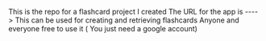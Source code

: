 This is the repo for a flashcard project I created
The URL for the app is ----> 
This can be used for creating and retrieving flashcards 
Anyone and everyone free to use it ( You just need a google account)
